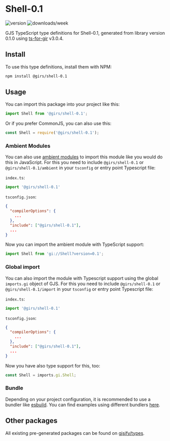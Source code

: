 
# Shell-0.1

![version](https://img.shields.io/npm/v/@girs/shell-0.1)
![downloads/week](https://img.shields.io/npm/dw/@girs/shell-0.1)


GJS TypeScript type definitions for Shell-0.1, generated from library version 0.1.0 using [ts-for-gir](https://github.com/gjsify/ts-for-gir) v3.0.4.


## Install

To use this type definitions, install them with NPM:
```bash
npm install @girs/shell-0.1
```

## Usage

You can import this package into your project like this:
```ts
import Shell from '@girs/shell-0.1';
```

Or if you prefer CommonJS, you can also use this:
```ts
const Shell = require('@girs/shell-0.1');
```

### Ambient Modules

You can also use [ambient modules](https://github.com/gjsify/ts-for-gir/tree/main/packages/cli#ambient-modules) to import this module like you would do this in JavaScript.
For this you need to include `@girs/shell-0.1` or `@girs/shell-0.1/ambient` in your `tsconfig` or entry point Typescript file:

`index.ts`:
```ts
import '@girs/shell-0.1'
```

`tsconfig.json`:
```json
{
  "compilerOptions": {
    ...
  },
  "include": ["@girs/shell-0.1"],
  ...
}
```

Now you can import the ambient module with TypeScript support: 

```ts
import Shell from 'gi://Shell?version=0.1';
```

### Global import

You can also import the module with Typescript support using the global `imports.gi` object of GJS.
For this you need to include `@girs/shell-0.1` or `@girs/shell-0.1/import` in your `tsconfig` or entry point Typescript file:

`index.ts`:
```ts
import '@girs/shell-0.1'
```

`tsconfig.json`:
```json
{
  "compilerOptions": {
    ...
  },
  "include": ["@girs/shell-0.1"],
  ...
}
```

Now you have also type support for this, too:

```ts
const Shell = imports.gi.Shell;
```

### Bundle

Depending on your project configuration, it is recommended to use a bundler like [esbuild](https://esbuild.github.io/). You can find examples using different bundlers [here](https://github.com/gjsify/ts-for-gir/tree/main/examples).

## Other packages

All existing pre-generated packages can be found on [gjsify/types](https://github.com/gjsify/types).

